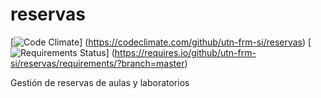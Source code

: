 # reservas

[![Code Climate](https://codeclimate.com/github/utn-frm-si/reservas/badges/gpa.svg)]
    (https://codeclimate.com/github/utn-frm-si/reservas)
[![Requirements Status](https://requires.io/github/utn-frm-si/reservas/requirements.svg?branch=master)]
    (https://requires.io/github/utn-frm-si/reservas/requirements/?branch=master)

Gestión de reservas de aulas y laboratorios
